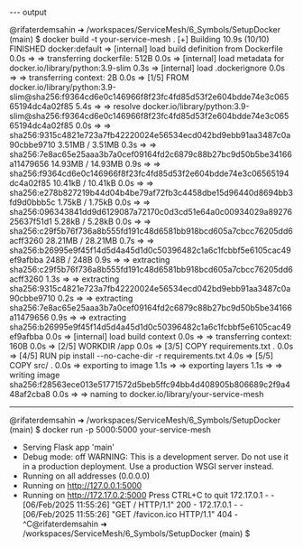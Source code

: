--- output

@rifaterdemsahin ➜ /workspaces/ServiceMesh/6_Symbols/SetupDocker (main) $ docker build -t your-service-mesh .
[+] Building 10.9s (10/10) FINISHED                                                                                               docker:default
 => [internal] load build definition from Dockerfile                                                                                        0.0s
 => => transferring dockerfile: 512B                                                                                                        0.0s
 => [internal] load metadata for docker.io/library/python:3.9-slim                                                                          0.3s
 => [internal] load .dockerignore                                                                                                           0.0s
 => => transferring context: 2B                                                                                                             0.0s
 => [1/5] FROM docker.io/library/python:3.9-slim@sha256:f9364cd6e0c146966f8f23fc4fd85d53f2e604bdde74e3c06565194dc4a02f85                    5.4s
 => => resolve docker.io/library/python:3.9-slim@sha256:f9364cd6e0c146966f8f23fc4fd85d53f2e604bdde74e3c06565194dc4a02f85                    0.0s
 => => sha256:9315c4821e723a7fb42220024e56534ecd042bd9ebb91aa3487c0a90cbbe9710 3.51MB / 3.51MB                                              0.3s
 => => sha256:7e8ac65e25aaa3b7a0cef09164fd2c6879c88b27bc9d50b5be34166a11479656 14.93MB / 14.93MB                                            0.9s
 => => sha256:f9364cd6e0c146966f8f23fc4fd85d53f2e604bdde74e3c06565194dc4a02f85 10.41kB / 10.41kB                                            0.0s
 => => sha256:e278b827219b44d04b4be79af72fb3c4458dbe15d96440d8694bb3fd9d0bbb5c 1.75kB / 1.75kB                                              0.0s
 => => sha256:096343841dd9d6129087a72170c0d3cd51e64a0c00934029a8927625637f51d1 5.28kB / 5.28kB                                              0.0s
 => => sha256:c29f5b76f736a8b555fd191c48d6581bb918bcd605a7cbcc76205dd6acff3260 28.21MB / 28.21MB                                            0.7s
 => => sha256:b26995e9f45f14d5d4a45d1d0c50396482c1a6c1fcbbf5e6105cac49ef9afbba 248B / 248B                                                  0.9s
 => => extracting sha256:c29f5b76f736a8b555fd191c48d6581bb918bcd605a7cbcc76205dd6acff3260                                                   1.3s
 => => extracting sha256:9315c4821e723a7fb42220024e56534ecd042bd9ebb91aa3487c0a90cbbe9710                                                   0.2s
 => => extracting sha256:7e8ac65e25aaa3b7a0cef09164fd2c6879c88b27bc9d50b5be34166a11479656                                                   0.9s
 => => extracting sha256:b26995e9f45f14d5d4a45d1d0c50396482c1a6c1fcbbf5e6105cac49ef9afbba                                                   0.0s
 => [internal] load build context                                                                                                           0.0s
 => => transferring context: 160B                                                                                                           0.0s
 => [2/5] WORKDIR /app                                                                                                                      0.0s
 => [3/5] COPY requirements.txt .                                                                                                           0.0s
 => [4/5] RUN pip install --no-cache-dir -r requirements.txt                                                                                4.0s
 => [5/5] COPY src/ .                                                                                                                       0.0s 
 => exporting to image                                                                                                                      1.1s
 => => exporting layers                                                                                                                     1.1s
 => => writing image sha256:f28563ece013e51771572d5beb5ffc94bb4d408905b806689c2f9a448af2cba8                                                0.0s
 => => naming to docker.io/library/your-service-mesh                           


 ---
 @rifaterdemsahin ➜ /workspaces/ServiceMesh/6_Symbols/SetupDocker (main) $ docker run -p 5000:5000 your-service-mesh
 * Serving Flask app 'main'
 * Debug mode: off
WARNING: This is a development server. Do not use it in a production deployment. Use a production WSGI server instead.
 * Running on all addresses (0.0.0.0)
 * Running on http://127.0.0.1:5000
 * Running on http://172.17.0.2:5000
Press CTRL+C to quit
172.17.0.1 - - [06/Feb/2025 11:55:26] "GET / HTTP/1.1" 200 -
172.17.0.1 - - [06/Feb/2025 11:55:26] "GET /favicon.ico HTTP/1.1" 404 -
^C@rifaterdemsahin ➜ /workspaces/ServiceMesh/6_Symbols/SetupDocker (main) $ 


